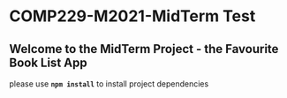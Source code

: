# COMP229-M2021-MidTerm Test

## Welcome to the MidTerm Project - the Favourite Book List App

please use **`npm install`** to install project dependencies
